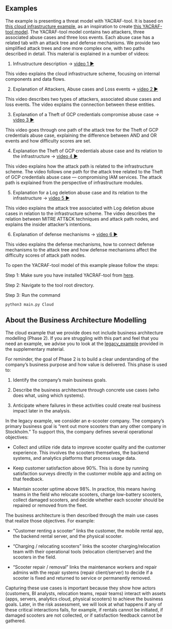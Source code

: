## Examples

The example is presenting a threat model with YACRAF-tool. It is based on [this cloud infrastructure example](https://github.com/KTH-SSAS/EP2791-Cybersecurity-Threat-Modeling-and-Risk-Analysis/blob/master/Course-material/examples/Cloud_example_infrustructure.png), as an inspiration to create [this YACRAF-tool model](https://github.com/KTH-SSAS/EP2791-Cybersecurity-Threat-Modeling-and-Risk-Analysis/tree/master/YACRAF-Calculator-Tool/saves/Cloud). The YACRAF-tool model contains two attackers, three associated abuse cases and three loss events. Each abuse case has a related tab with an attack tree and defense mechanisms. We provide two simplified attack trees and one more complex one, with two paths described in detail. This material is explained in a number of videos:

1. Infrustructure description → [video 1 ▶](https://play.kth.se/playlist/dedicated/0_yxqycc9v/0_n8o3qpzp)

This video explains the cloud infrastructure scheme, focusing on internal components and data flows.

2. Explanation of Attackers, Abuse cases and Loss events → [video 2 ▶](https://play.kth.se/playlist/dedicated/0_yxqycc9v/0_aukm919d)

This video describes two types of attackers, associated abuse cases and loss events. The video explains the connection between these entities.

3. Explanation of a Theft of GCP credentials compromise abuse case → [video 3 ▶](https://play.kth.se/playlist/dedicated/0_yxqycc9v/0_0tsn1yu7)

This video goes through one path of the attack tree for the Theft of GCP credentials abuse case, explaining the difference between AND and OR events and how difficulty scores are set.

4. Explanation the Theft of GCP credentials abuse case and its relation to the infrastructure → [video 4 ▶](https://play.kth.se/playlist/dedicated/0_yxqycc9v/0_wk1207ev)

This video explains how the attack path is related to the infrastructure scheme. The video follows one path for the attack tree related to the Theft of GCP credentials abuse case — compromising IAM services. The attack path is explained from the perspective of infrastructure modules.

5. Explanation for a Log deletion abuse case and its relation to the infrastructure → [video 5 ▶](https://play.kth.se/playlist/dedicated/0_yxqycc9v/0_ak24jq0k)

This video explains the attack tree associated with Log deletion abuse cases in relation to the infrastructure scheme. The video describes the relation between MITRE ATT&CK techniques and attack path nodes, and explains the insider attacker’s intentions.

6. Explanation of defense mechanisms → [video 6 ▶](https://play.kth.se/playlist/dedicated/0_yxqycc9v/0_ach0pio6)

This video explains the defense mechanisms, how to connect defense mechanisms to the attack tree and how defense mechanisms affect the difficulty scores of attack path nodes.

To open the YACRAF-tool model of this example please follow the steps:

Step 1: Make sure you have installed YACRAF-tool from [here](https://github.com/KTH-SSAS/EP2791-Cybersecurity-Threat-Modeling-and-Risk-Analysis/tree/master/YACRAF-Calculator-Tool).

Step 2: Navigate to the tool root directory.

Step 3: Run the command 
```
python3 main.py Cloud
```

## About the Business Architecture Modelling
The cloud example that we provide does not include business architecture modelling (Phase 2). If you are struggling with this part and feel that you need an example, we advise you to look at the [legacy_example](https://github.com/KTH-SSAS/EP2791-Cybersecurity-Threat-Modeling-and-Risk-Analysis/tree/master/Supplemental-Materials/examples_legacy) provided in the supplementary material.

For reminder, the goal of Phase 2 is to build a clear understanding of the company’s business purpose and how value is delivered. This phase is used to:

1. Identify the company’s main business goals.

2. Describe the business architecture through concrete use cases (who does what, using which systems).

3. Anticipate where failures in these activities could create real business impact later in the analysis.

In the legacy example, we consider an e-scooter company. The company’s primary business goal is “rent out more scooters than any other company in Stockholm.” To support this, the company defines several operational objectives:

- Collect and utilize ride data to improve scooter quality and the customer experience. This involves the scooters themselves, the backend systems, and analytics platforms that process usage data.

- Keep customer satisfaction above 90%. This is done by running satisfaction surveys directly in the customer mobile app and acting on that feedback.

- Maintain scooter uptime above 98%. In practice, this means having teams in the field who relocate scooters, charge low-battery scooters, collect damaged scooters, and decide whether each scooter should be repaired or removed from the fleet.

The business architecture is then described through the main use cases that realize those objectives. For example:

- “Customer renting a scooter” links the customer, the mobile rental app, the backend rental server, and the physical scooter.

- “Charging / relocating scooters” links the scooter charging/relocation team with their operational tools (relocation client/server) and the scooters in the field.

- “Scooter repair / removal” links the maintenance workers and repair admins with the repair systems (repair client/server) to decide if a scooter is fixed and returned to service or permanently removed.

Capturing these use cases is important because they show how actors (customers, BI analysts, relocation teams, repair teams) interact with assets (apps, servers, analytics cloud, physical scooters) to achieve the business goals. Later, in the risk assessment, we will look at what happens if any of these critical interactions fails, for example, if rentals cannot be initiated, if damaged scooters are not collected, or if satisfaction feedback cannot be gathered.

